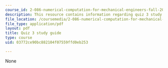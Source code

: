 ```yaml
---
course_id: 2-086-numerical-computation-for-mechanical-engineers-fall-2012
description: This resource contains information regarding quiz 3 study guide.
file_location: /coursemedia/2-086-numerical-computation-for-mechanical-engineers-fall-2012/03772ce90bc882104f07559ffd0eb253_MIT2_086F12_quiz3_study.pdf
file_type: application/pdf
layout: pdf
title: Quiz 3 study guide
type: course
uid: 03772ce90bc882104f07559ffd0eb253

---
```

None